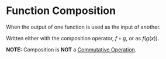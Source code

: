 # Function Composition

When the output of one function is used as the input of another.

Written either with the composition operator, $f \circ g$, or as
$f(g(x))$.

**NOTE:** Composition is **NOT** a [Commutative Operation](commutative-property.md).
